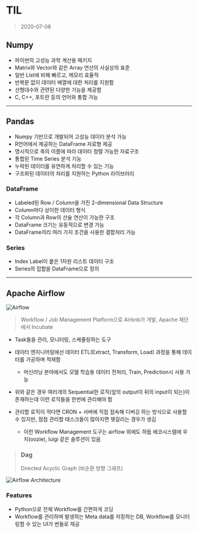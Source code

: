 # TIL

> 2020-07-08

## Numpy

- 파이썬의 고성능 과학 계산용 패키지
- Matrix와 Vector와 같은 Array 연산의 사실상의 표준
- 일반 List에 비해 빠르고, 메모리 효율적
- 반복문 없이 데이터 배열에 대한 처리를 지원함
- 선형대수와 관련된 다양한 기능을 제공함
- C, C++, 포트란 등의 언어와 통합 가능

---

## Pandas

- Numpy 기반으로 개발되어 고성능 데이터 분석 가능
- R언어에서 제공하는 DataFrame 자료형 제공
- 명시적으로 축의 이름에 따라 데이터 정렬 가능한 자료구조
- 통합된 Time Series 분석 기능
- 누락된 데이터를 유연하게 처리할 수 있는 기능
- 구조화된 데이터의 처리를 지원하는 Python 라이브러리

### DataFrame

- Labeled된 Row / Column을 가진 2-dimensional Data Structure
- Column마다 상이한 데이터 형식
- 각 Column과 Row의 산술 연산이 가능한 구조
- DataFrame 크기는 유동적으로 변경 가능
- DataFrame끼리 여러 가지 조건을 사용한 결합처리 가능

### Series

- Index Label이 붙은 1차원 리스트 데이터 구조
- Series의 집합을 DataFrame으로 정의

---

## Apache Airflow

![Airflow](http://t1.daumcdn.net/brunch/service/user/1aft/image/DG76SkaaEeZkxQaqv_H-VnLyNv8.png)

> Workflow / Job Management Platform으로 Airbnb가 개발, Apache 재단에서 Incubate

- Task들을 관리, 모니터링, 스케줄링하는 도구

- 데이터 엔지니어링에선 데이터 ETL(Extract, Transform, Load) 과정을 통해 데이터를 가공하며 적재함
  - 머신러닝 분야에서도 모델 학습용 데이터 전처리, Train, Prediction시 사용 가능
- 위와 같은 경우 여러개의 Sequential한 로직(앞의 output이 뒤의 input이 되는)이 존재하는데 이런 로직들을 한번에 관리해야 함
- 관리할 로직이 적다면 CRON + 서버에 직접 접속해 디버깅 하는 방식으로 사용할 수 있지만, 점점 관리할 태스크들이 많아지면 헷갈리는 경우가 생김
  - 이런 Workflow Management 도구는 airflow 외에도 하둡 에코시스템에 우지(oozie), luigi 같은 솔루션이 있음

> ### Dag
>
> Directed Acyclic Graph (비순환 방향 그래프)

![Airflow Architecture](https://www.dropbox.com/s/ofbftr7xz9az4jc/Screenshot%202020-02-12%2022.12.42.png?raw=1)

### Features

- Python으로 전체 Workflow를 간편하게 코딩
- Workflow를 관리하며 발생하는 Meta data를 저장하는 DB, Workflow를 모니터링할 수 있는 UI가 번들로 제공
